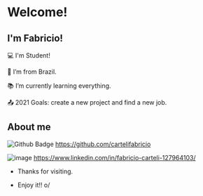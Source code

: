 # Welcome!

 

## I'm Fabricio!

 

:computer: I'm Student!

:house_with_garden: I’m from Brazil.

:books: I’m currently learning everything.

:outbox_tray: 2021 Goals: create a new project and find a new job.

 

## About me

![Github Badge](https://img.shields.io/badge/-Github-000?style=flat-square&logo=Github&logoColor=white&link=LINK_GIT) https://github.com/cartelifabricio

![image](https://img.shields.io/badge/LinkedIn-0077B5?style=for-the-badge&logo=linkedin&logoColor=white) https://www.linkedin.com/in/fabricio-carteli-127964103/



- Thanks for visiting.

- Enjoy it!! o/






